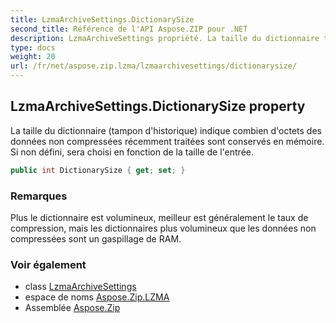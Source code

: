 ```yaml
---
title: LzmaArchiveSettings.DictionarySize
second_title: Référence de l'API Aspose.ZIP pour .NET
description: LzmaArchiveSettings propriété. La taille du dictionnaire tampon dhistorique indique combien doctets des données non compressées récemment traitées sont conservés en mémoire. Si non défini sera choisi en fonction de la taille de lentrée.
type: docs
weight: 20
url: /fr/net/aspose.zip.lzma/lzmaarchivesettings/dictionarysize/
---
```

## LzmaArchiveSettings.DictionarySize property

La taille du dictionnaire (tampon d'historique) indique combien d'octets des données non compressées récemment traitées sont conservés en mémoire. Si non défini, sera choisi en fonction de la taille de l'entrée.

```csharp
public int DictionarySize { get; set; }
```

### Remarques

Plus le dictionnaire est volumineux, meilleur est généralement le taux de compression, mais les dictionnaires plus volumineux que les données non compressées sont un gaspillage de RAM.

### Voir également

* class [LzmaArchiveSettings](../)
* espace de noms [Aspose.Zip.LZMA](../../lzmaarchivesettings/)
* Assemblée [Aspose.Zip](../../../)


